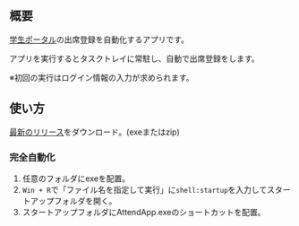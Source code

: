 ## 概要

[学生ポータル](https://www5.clipperportal.net/a1fedb/smt/a0101.php)の出席登録を自動化するアプリです。

アプリを実行するとタスクトレイに常駐し、自動で出席登録をします。

※初回の実行はログイン情報の入力が求められます。

## 使い方

[最新のリリース](https://github.com/tsubasa-km/AttendApp/releases/tag/v1.0.0)をダウンロード。(exeまたはzip)

### 完全自動化

1. 任意のフォルダにexeを配置。
2. `Win + R`で「ファイル名を指定して実行」に`shell:startup`を入力してスタートアップフォルダを開く。
3. スタートアップフォルダにAttendApp.exeのショートカットを配置。
